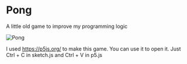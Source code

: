 # Pong
A little old game to improve my programming logic

![Pong](https://user-images.githubusercontent.com/87789642/144893526-5a9951d6-db41-4d4f-82bd-75f11e9bfb46.png)

I used https://p5js.org/ to make this game. You can use it to open it. Just Ctrl + C in sketch.js and Ctrl + V in p5.js 

